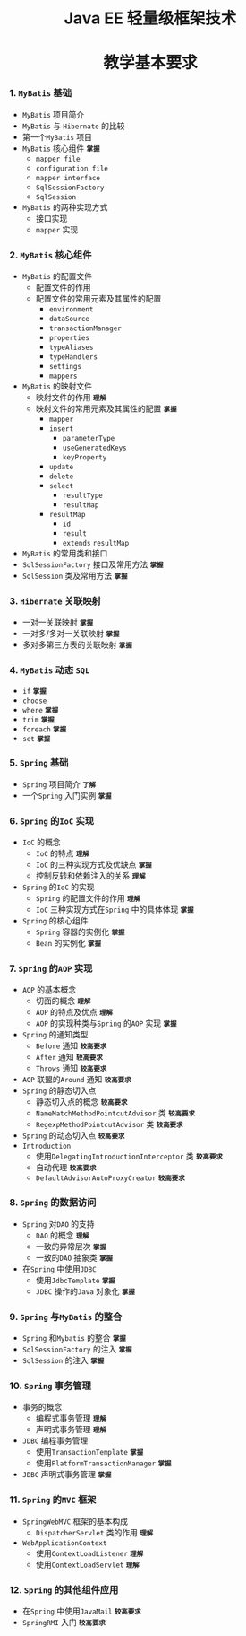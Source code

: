 # <center>Java EE 轻量级框架技术</center>
# <center>教学基本要求</center>

###  1. `MyBatis` 基础
- `MyBatis` 项目简介
- `MyBatis` 与 `Hibernate` 的比较 
-  第一个`MyBatis` 项目
  - `MyBatis` 核心组件 **`掌握`**
    - `mapper file`
    - `configuration file`
    - `mapper interface`
    - `SqlSessionFactory`
    - `SqlSession`
  - `MyBatis` 的两种实现方式
    - 接口实现
    - `mapper` 实现
  
###  2. `MyBatis` 核心组件
- `MyBatis` 的配置文件
  - 配置文件的作用
  - 配置文件的常用元素及其属性的配置
    - `environment`
    - `dataSource`
    - `transactionManager`
    - `properties`
    - `typeAliases`
    - `typeHandlers`
    - `settings`
    - `mappers`
- `MyBatis` 的映射文件
  - 映射文件的作用 **`理解`**
  - 映射文件的常用元素及其属性的配置 **`掌握`**
    - `mapper`
    - `insert`
      - `parameterType`
      - `useGeneratedKeys`
      - `keyProperty`
    - `update`
    - `delete`
    - `select`
      - `resultType`
      - `resultMap`
    - `resultMap`
      - `id`
      - `result`
      - `extends` `resultMap`  
-  `MyBatis` 的常用类和接口
  - `SqlSessionFactory` 接口及常用方法 **`掌握`**
  - `SqlSession` 类及常用方法 **`掌握`**
  
###  3. `Hibernate` 关联映射
- 一对一关联映射 **`掌握`**
- 一对多/多对一关联映射 **`掌握`**
- 多对多第三方表的关联映射 **`掌握`**

###  4. `MyBatis` 动态 `SQL`
- `if`  **`掌握`**
- `choose`
- `where` **`掌握`**
- `trim` **`掌握`**
- `foreach` **`掌握`**
- `set` **`掌握`**

###  5. `Spring` 基础
- `Spring` 项目简介 **`了解`**
- 一个`Spring` 入门实例 **`掌握`**

###  6. `Spring` 的`IoC` 实现
- `IoC` 的概念
  - `IoC` 的特点 **`理解`**
  - `IoC` 的三种实现方式及优缺点 **`掌握`**
  - 控制反转和依赖注入的关系 **`理解`**
- `Spring` 的`IoC` 的实现
  - `Spring` 的配置文件的作用 **`理解`**
  - `IoC` 三种实现方式在`Spring` 中的具体体现 **`掌握`**
- `Spring` 的核心组件
  - `Spring` 容器的实例化 **`掌握`**
  - `Bean` 的实例化 **`掌握`**
  
###  7. `Spring` 的`AOP` 实现
- `AOP` 的基本概念
  - 切面的概念 **`理解`**
  - `AOP` 的特点及优点 **`理解`**
  - `AOP` 的实现种类与`Spring` 的`AOP` 实现 **`掌握`**
- `Spring` 的通知类型
  - `Before` 通知 **`较高要求`**
  - `After` 通知 **`较高要求`**
  - `Throws` 通知 **`较高要求`**
- `AOP` 联盟的`Around` 通知 **`较高要求`**
- `Spring` 的静态切入点
  - 静态切入点的概念 **`较高要求`**
  - `NameMatchMethodPointcutAdvisor` 类 **`较高要求`**
  - `RegexpMethodPointcutAdvisor` 类 **`较高要求`**
- `Spring` 的动态切入点 **`较高要求`**
- `Introduction` 
  - 使用`DelegatingIntroductionInterceptor` 类 **`较高要求`**
  - 自动代理 **`较高要求`**
  - `DefaultAdvisorAutoProxyCreator`  **`较高要求`**
  
###  8. `Spring` 的数据访问
- `Spring` 对`DAO` 的支持
  - `DAO` 的概念 **`理解`**
  - 一致的异常层次 **`掌握`**
  - 一致的`DAO` 抽象类 **`掌握`**
- 在`Spring` 中使用`JDBC` 
  - 使用`JdbcTemplate`  **`掌握`**
  - `JDBC` 操作的`Java` 对象化 **`掌握`**
  
###  9. `Spring` 与`MyBatis` 的整合
-  `Spring` 和`Mybatis` 的整合 **`掌握`**
- `SqlSessionFactory` 的注入 **`掌握`**
- `SqlSession` 的注入 **`掌握`**

###  10. `Spring` 事务管理
- 事务的概念
  - 编程式事务管理 **`理解`**
  - 声明式事务管理 **`理解`**
- `JDBC` 编程事务管理
  - 使用`TransactionTemplate`  **`掌握`**
  - 使用`PlatformTransactionManager`  **`掌握`**
- `JDBC` 声明式事务管理 **`掌握`**

###  11. `Spring` 的`MVC` 框架
- `SpringWebMVC` 框架的基本构成
  - `DispatcherServlet` 类的作用 **`理解`**
- `WebApplicationContext` 
  - 使用`ContextLoadListener`  **`理解`**
  - 使用`ContextLoadServlet`  **`理解`**
  
###  12. `Spring` 的其他组件应用
- 在`Spring` 中使用`JavaMail`  **`较高要求`**
- `SpringRMI` 入门 **`较高要求`**